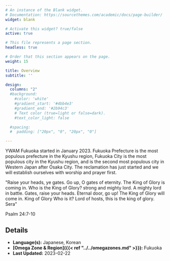 ```yaml
---
# An instance of the Blank widget.
# Documentation: https://sourcethemes.com/academic/docs/page-builder/
widget: blank

# Activate this widget? true/false
active: true

# This file represents a page section.
headless: true

# Order that this section appears on the page.
weight: 15

title: Overview
subtitle: ''

design:
  columns: "2"
  #background:
    #color: 'white'
    #gradient_start: '#4bb4e3'
    #gradient_end: '#2b94c3'
    # Text color (true=light or false=dark).
    #text_color_light: false

  #spacing:
  #  padding: ["20px", "0", "20px", "0"]

---
```


YWAM Fukuoka started in January 2023. Fukuoka Prefecture is the most populous prefecture in the Kyushu region, Fukuoka City is the most populous city in the Kyushu region, and is the second most populous city in Western Japan after Osaka City. The reclamation has just started and we will establish ourselves with worship and prayer first.

"Raise your heads, ye gates. Go up, O gates of eternity. The King of Glory is coming in.
Who is the King of Glory? strong and mighty lord. A mighty lord in battle.
Gates, raise your heads. Eternal door, go up! The King of Glory will come in.
King of Glory Who is it? Lord of hosts, this is the king of glory. Sera"

Psalm 24:7-10

## Details

* **Language(s):** Japanese, Korean
* **[Omega Zone & Region]({{< ref "../../omegazones.md" >}}):** Fukuoka
* **Last Updated:** 2023-02-22
